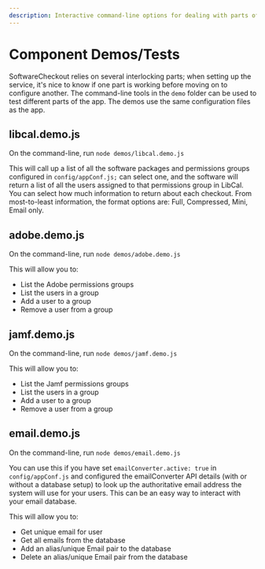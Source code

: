 ```yaml
---
description: Interactive command-line options for dealing with parts of the app
---
```


# Component Demos/Tests

SoftwareCheckout relies on several interlocking parts; when setting up the service, it's nice to know if one part is working before moving on to configure another. The command-line tools in the `demo` folder can be used to test different parts of the app. The demos use the same configuration files as the app.

## libcal.demo.js

On the command-line, run `node demos/libcal.demo.js`

This will call up a list of all the software packages and permissions groups configured in `config/appConf.js;` can select one, and the software will return a list of all the users assigned to that permissions group in LibCal. You can select how much information to return about each checkout. From most-to-least information, the format options are: Full, Compressed, Mini, Email only.

## adobe.demo.js

On the command-line, run `node demos/adobe.demo.js`

This will allow you to:

* List the Adobe permissions groups
* List the users in a group
* Add a user to a group
* Remove a user from a group

## jamf.demo.js

On the command-line, run `node demos/jamf.demo.js`

This will allow you to:

* List the Jamf permissions groups
* List the users in a group
* Add a user to a group
* Remove a user from a group

## email.demo.js

On the command-line, run `node demos/email.demo.js`

You can use this if you have set `emailConverter.active: true` in `config/appConf.js` and configured the emailConverter API details (with or without a database setup) to look up the authoritative email address the system will use for your users. This can be an easy way to interact with your email database.

This will allow you to:

* Get unique email for user&#x20;
* Get all emails from the database
* Add an alias/unique Email pair to the database
* Delete an alias/unique Email pair from the database
